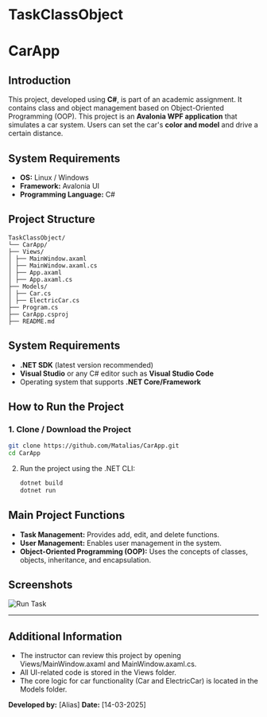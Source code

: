 # TaskClassObject
# CarApp 

## Introduction

This project, developed using **C#**, is part of an academic assignment. It contains class and object management based on Object-Oriented Programming (OOP).
This project is an **Avalonia WPF application** that simulates a car system.
Users can set the car's **color and model** and drive a certain distance.

## System Requirements
- **OS:** Linux / Windows  
- **Framework:** Avalonia UI  
- **Programming Language:** C#  

## Project Structure
```
TaskClassObject/ 
└── CarApp/ 
├── Views/ 
│ ├── MainWindow.axaml 
│ ├── MainWindow.axaml.cs 
│ ├── App.axaml 
│ ├── App.axaml.cs 
├── Models/ 
│ ├── Car.cs 
│ ├── ElectricCar.cs 
├── Program.cs 
├── CarApp.csproj 
├── README.md
```

## System Requirements
- **.NET SDK** (latest version recommended)
- **Visual Studio** or any C# editor such as **Visual Studio Code**
- Operating system that supports **.NET Core/Framework**


## How to Run the Project

### 1. **Clone / Download the Project**  
```sh
git clone https://github.com/Matalias/CarApp.git
cd CarApp
   ```
2. Run the project using the .NET CLI:
   ```sh
   dotnet build
   dotnet run
   ```

## Main Project Functions
- **Task Management:** Provides add, edit, and delete functions.
- **User Management:** Enables user management in the system.
- **Object-Oriented Programming (OOP):** Uses the concepts of classes, objects, inheritance, and encapsulation.

## Screenshots
![Run Task](https://github.com/user-attachments/assets/bf592d14-8eb4-475c-9bc4-069fa531f18e)

---
## Additional Information

- The instructor can review this project by opening Views/MainWindow.axaml and MainWindow.axaml.cs.
- All UI-related code is stored in the Views folder.
- The core logic for car functionality (Car and ElectricCar) is located in the Models folder.


**Developed by:** [Alias]
**Date:** [14-03-2025]
